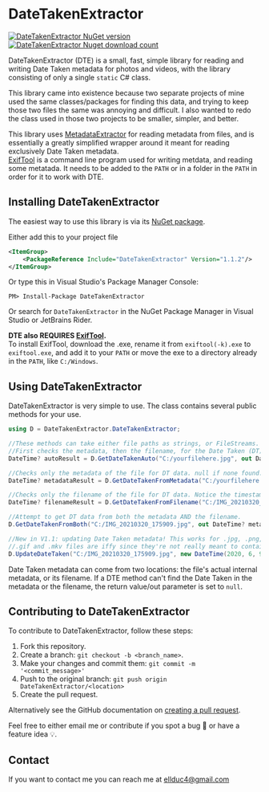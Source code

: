 # DateTakenExtractor

[![DateTakenExtractor NuGet version](https://img.shields.io/nuget/v/DateTakenExtractor)](https://www.nuget.org/packages/DateTakenExtractor/)
[![DateTakenExtractor Nuget download count](https://img.shields.io/nuget/dt/DateTakenExtractor)](https://www.nuget.org/packages/DateTakenExtractor/)

DateTakenExtractor (DTE) is a small, fast, simple library for reading and writing Date Taken metadata for photos and videos, with the library consisting of only a single ```static``` C# class.

This library came into existence because two separate projects of mine used the same classes/packages for finding this data, and trying to keep those two files the same was annoying and difficult. I also wanted to redo the class used in those two projects to be smaller, simpler, and better.

This library uses [MetadataExtractor](https://github.com/drewnoakes/metadata-extractor-dotnet) for reading metadata from files, and is essentially a greatly simplified wrapper around it meant for reading exclusively Date Taken metadata.
<br>[ExifTool](https://exiftool.org/) is a command line program used for writing metdata, and reading some metatada. It needs to be added to the `PATH` or in a folder in the `PATH` in order for it to work with DTE.

## Installing DateTakenExtractor
The easiest way to use this library is via its [NuGet package](https://www.nuget.org/packages/DateTakenExtractor/).

Either add this to your project file
```xml
<ItemGroup>
    <PackageReference Include="DateTakenExtractor" Version="1.1.2"/>
</ItemGroup>
```

Or type this in Visual Studio's Package Manager Console:
```
PM> Install-Package DateTakenExtractor
```

Or search for `DateTakenExtractor` in the NuGet Package Manager in Visual Studio or JetBrains Rider.

**DTE also REQUIRES [ExifTool](https://exiftool.org/).**
<br>To install ExifTool, download the .exe, rename it from `exiftool(-k).exe` to `exiftool.exe`, and add it to your `PATH` or move the exe to a directory already in the `PATH`, like `C:/Windows`.

## Using DateTakenExtractor
DateTakenExtractor is very simple to use. The class contains several public methods for your use.

```c#
using D = DateTakenExtractor.DateTakenExtractor;

//These methods can take either file paths as strings, or FileStreams.
//First checks the metadata, then the filename, for the Date Taken (DT) data. dateTakenSrc would either be 'Metadata', 'Filename', or 'None'.
DateTime? autoResult = D.GetDateTakenAuto("C:/yourfilehere.jpg", out DateTakenSrc dateTakenSrc);

//Checks only the metadata of the file for DT data. null if none found.
DateTime? metadataResult = D.GetDateTakenFromMetadata("C:/yourfilehere.jpg");

//Checks only the filename of the file for DT data. Notice the timestamp pattern ↓ in the filename. null if none found.
DateTime? filenameResult = D.GetDateTakenFromFilename("C:/IMG_20210320_175909.jpg");

//Attempt to get DT data from both the metadata AND the filename.
D.GetDateTakenFromBoth("C:/IMG_20210320_175909.jpg", out DateTime? metadataDT, out DateTime? filenameDT);

//New in V1.1: updating Date Taken metadata! This works for .jpg, .png, .mp4, and .mov files.
//.gif and .mkv files are iffy since they're not really meant to contain this kind of data.
D.UpdateDateTaken("C:/IMG_20210320_175909.jpg", new DateTime(2020, 6, 9, 12, 30, 0));
```

Date Taken metadata can come from two locations: the file's actual internal metadata, or its filename. If a DTE method can't find the Date Taken in the metadata or the filename, the return value/out parameter is set to `null`.

## Contributing to DateTakenExtractor
To contribute to DateTakenExtractor, follow these steps:

1. Fork this repository.
2. Create a branch: `git checkout -b <branch_name>`.
3. Make your changes and commit them: `git commit -m '<commit_message>'`
4. Push to the original branch: `git push origin DateTakenExtractor/<location>`
5. Create the pull request.

Alternatively see the GitHub documentation on [creating a pull request](https://help.github.com/en/github/collaborating-with-issues-and-pull-requests/creating-a-pull-request).

Feel free to either email me or contribute if you spot a bug 🐛 or have a feature idea 💡.

## Contact
If you want to contact me you can reach me at ellduc4@gmail.com

